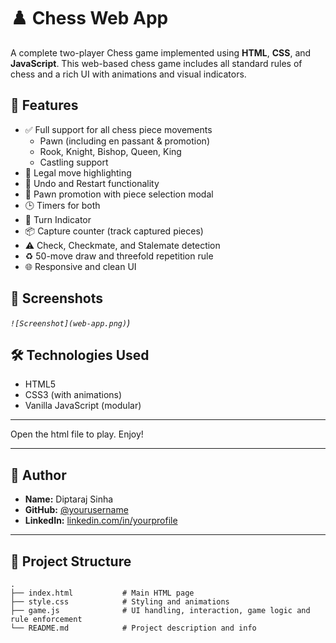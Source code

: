 # ♟️ Chess Web App

A complete two-player Chess game implemented using **HTML**, **CSS**, and **JavaScript**. This web-based chess game includes all standard rules of chess and a rich UI with animations and visual indicators.

## 🚀 Features

- ✅ Full support for all chess piece movements
  - Pawn (including en passant & promotion)
  - Rook, Knight, Bishop, Queen, King
  - Castling support
- 🎯 Legal move highlighting
- 🔁 Undo and Restart functionality
- 👑 Pawn promotion with piece selection modal
- 🕒 Timers for both
- 🔄 Turn Indicator
- 📦 Capture counter (track captured pieces)
- ⚠️ Check, Checkmate, and Stalemate detection
- ♻️ 50-move draw and threefold repetition rule
- 🌐 Responsive and clean UI

## 📸 Screenshots

*`![Screenshot](web-app.png)`)*
  
## 🛠️ Technologies Used

- HTML5
- CSS3 (with animations)
- Vanilla JavaScript (modular)

---

Open the html file to play. Enjoy!

---

## 🧠 Author

- **Name:** Diptaraj Sinha  
- **GitHub:** [@yourusername](https://github.com/DiptarajSinha)  
- **LinkedIn:** [linkedin.com/in/yourprofile](https://linkedin.com/in/diptaraj-sinha-b2270b256)

---


## 🧩 Project Structure

```text
.
├── index.html           # Main HTML page
├── style.css            # Styling and animations
├── game.js              # UI handling, interaction, game logic and rule enforcement
└── README.md            # Project description and info
